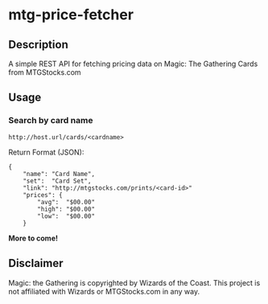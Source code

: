 # mtg-price-fetcher

## Description

A simple REST API for fetching pricing data on Magic: The Gathering Cards from MTGStocks.com

## Usage

### Search by card name

```
http://host.url/cards/<cardname>
```
Return Format (JSON):
```
{
    "name": "Card Name",
    "set":  "Card Set",
    "link": "http://mtgstocks.com/prints/<card-id>"
    "prices": {
        "avg":  "$00.00"
        "high": "$00.00"
        "low":  "$00.00"
    }
```
**More to come!** 


## Disclaimer

Magic: the Gathering is copyrighted by  Wizards of the Coast. This project is not affiliated with Wizards or MTGStocks.com in any way.
